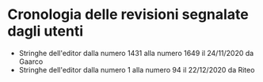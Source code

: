 # Cronologia delle revisioni segnalate dagli utenti

 - Stringhe dell'editor dalla numero 1431 alla numero 1649 il 24/11/2020 da Gaarco
 - Stringhe dell'editor dalla numero 1 alla numero 94 il 22/12/2020 da Riteo
